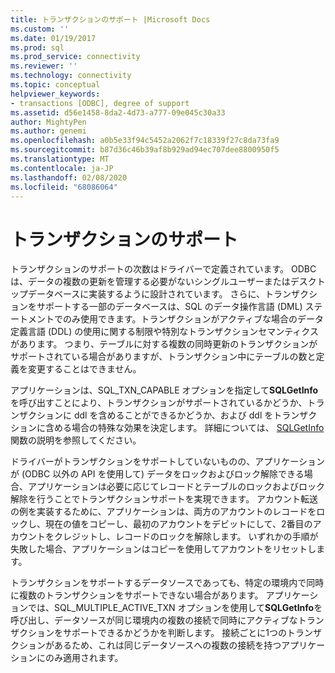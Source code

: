 ```yaml
---
title: トランザクションのサポート |Microsoft Docs
ms.custom: ''
ms.date: 01/19/2017
ms.prod: sql
ms.prod_service: connectivity
ms.reviewer: ''
ms.technology: connectivity
ms.topic: conceptual
helpviewer_keywords:
- transactions [ODBC], degree of support
ms.assetid: d56e1458-8da2-4d73-a777-09e045c30a33
author: MightyPen
ms.author: genemi
ms.openlocfilehash: a0b5e33f94c5452a2062f7c18339f27c8da73fa9
ms.sourcegitcommit: b87d36c46b39af8b929ad94ec707dee8800950f5
ms.translationtype: MT
ms.contentlocale: ja-JP
ms.lasthandoff: 02/08/2020
ms.locfileid: "68086064"
---
```

# <a name="transaction-support"></a>トランザクションのサポート
トランザクションのサポートの次数はドライバーで定義されています。 ODBC は、データの複数の更新を管理する必要がないシングルユーザーまたはデスクトップデータベースに実装するように設計されています。 さらに、トランザクションをサポートする一部のデータベースは、SQL のデータ操作言語 (DML) ステートメントでのみ使用できます。トランザクションがアクティブな場合のデータ定義言語 (DDL) の使用に関する制限や特別なトランザクションセマンティクスがあります。 つまり、テーブルに対する複数の同時更新のトランザクションがサポートされている場合がありますが、トランザクション中にテーブルの数と定義を変更することはできません。  
  
 アプリケーションは、SQL_TXN_CAPABLE オプションを指定して**SQLGetInfo**を呼び出すことにより、トランザクションがサポートされているかどうか、トランザクションに ddl を含めることができるかどうか、および ddl をトランザクションに含める場合の特殊な効果を決定します。 詳細については、 [SQLGetInfo](../../../odbc/reference/syntax/sqlgetinfo-function.md)関数の説明を参照してください。  
  
 ドライバーがトランザクションをサポートしていないものの、アプリケーションが (ODBC 以外の API を使用して) データをロックおよびロック解除できる場合、アプリケーションは必要に応じてレコードとテーブルのロックおよびロック解除を行うことでトランザクションサポートを実現できます。 アカウント転送の例を実装するために、アプリケーションは、両方のアカウントのレコードをロックし、現在の値をコピーし、最初のアカウントをデビットにして、2番目のアカウントをクレジットし、レコードのロックを解除します。 いずれかの手順が失敗した場合、アプリケーションはコピーを使用してアカウントをリセットします。  
  
 トランザクションをサポートするデータソースであっても、特定の環境内で同時に複数のトランザクションをサポートできない場合があります。 アプリケーションでは、SQL_MULTIPLE_ACTIVE_TXN オプションを使用して**SQLGetInfo**を呼び出し、データソースが同じ環境内の複数の接続で同時にアクティブなトランザクションをサポートできるかどうかを判断します。 接続ごとに1つのトランザクションがあるため、これは同じデータソースへの複数の接続を持つアプリケーションにのみ適用されます。
